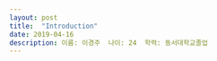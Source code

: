 ```yaml
---
layout: post
title:  "Introduction"
date: 2019-04-16
description: 이름: 이경주  나이: 24  학력: 동서대학교졸업
---
```

